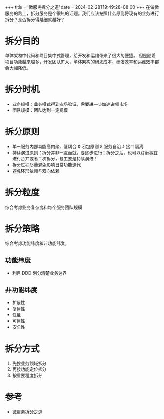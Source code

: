 +++
title = '微服务拆分之道'
date = 2024-02-28T19:49:28+08:00
+++
在做微服务的路上，拆分服务是个很热的话题。我们应该按照什么原则将现有的业务进行拆分？是否拆分得越细就越好？
<!--more-->
# 拆分目的
单体架构中代码和项目集中式管理，给开发和运维带来了很大的便捷。
但是随着项目功能越来越多，开发团队扩大，单体架构的研发成本、研发效率和运维效率都会大幅降低。

# 拆分时机
- 业务规模：业务模式得到市场验证，需要进一步加速占领市场
- 团队规模：团队达到一定规模

# 拆分原则
- 单一服务内部功能高内聚、低耦合 & 闭包原则 & 服务自治 & 接口隔离
- 持续演进原则：拆分并非一蹴而就，要逐步进行；拆分之后，也可以权衡事宜进行合并或者二次拆分，最主要是持续演进！
- 拆分过程尽量避免影响日常功能迭代
- 避免环形依赖与双向依赖

# 拆分粒度
综合考虑业务复杂度和每个服务团队规模

# 拆分策略
综合考虑功能纬度和非功能纬度。

## 功能纬度
- 利用 DDD 划分清楚业务边界

## 非功能纬度
- 扩展性
- 复用性
- 性能
- 可用性
- 安全性

# 拆分方式
1. 先按业务领域拆分
2. 再按功能定位拆分
3. 按重要程度拆分

# 参考
- [微服务拆分之道](https://mp.weixin.qq.com/s/mojOSgEUaHWGU3H3j7WjlQ)
